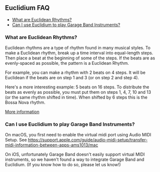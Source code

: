 ## Euclidium FAQ

- [What are Euclidean Rhythms?](#what-are-euclidean-rhythms)
- [Can I use Euclidium to play Garage Band Instruments?](#can-I-use-euclidium-to-play-garage-band-instruments)

### What are Euclidean Rhythms?

Euclidean rhythms are a type of rhythm found in many musical styles.  To make a Euclidean rhythm, break up a time interval into equal-length steps. Then place a beat at the beginning of some of the steps.  If the beats are as evenly-spaced as possible, the pattern is a Euclidean Rhythm.

For example, you can make a rhythm with 2 beats on 4 steps.  It will be Euclidean if the beats are on step 1 and 3 (or on step 2 and step 4).

Here's a more interesting example: 5 beats on 16 steps.  To distribute the beats as evenly as possible, you must put them on steps 1, 4, 7, 10 and 13 (or the same rhythm shifted in time).  When shifted by 6 steps this is the Bossa Nova rhythm. 

[More information](https://en.wikipedia.org/wiki/Euclidean_rhythm)

### Can I use Euclidium to play Garage Band Instruments?

On macOS, you first need to enable the virtual midi port using Audio MIDI Setup.  See https://support.apple.com/guide/audio-midi-setup/transfer-midi-information-between-apps-ams1013/mac

On iOS, unfortunately Garage Band doesn't easily support virtual MIDI instruments, so we haven't found a way to integrate Garage Band and Euclidium.  (If you know how to do so, please let us know!)


